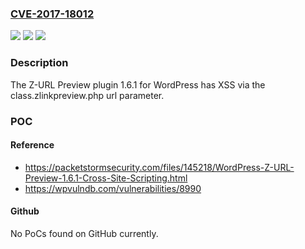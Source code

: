 ### [CVE-2017-18012](https://cve.mitre.org/cgi-bin/cvename.cgi?name=CVE-2017-18012)
![](https://img.shields.io/static/v1?label=Product&message=n%2Fa&color=blue)
![](https://img.shields.io/static/v1?label=Version&message=n%2Fa&color=blue)
![](https://img.shields.io/static/v1?label=Vulnerability&message=n%2Fa&color=brighgreen)

### Description

The Z-URL Preview plugin 1.6.1 for WordPress has XSS via the class.zlinkpreview.php url parameter.

### POC

#### Reference
- https://packetstormsecurity.com/files/145218/WordPress-Z-URL-Preview-1.6.1-Cross-Site-Scripting.html
- https://wpvulndb.com/vulnerabilities/8990

#### Github
No PoCs found on GitHub currently.


